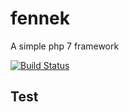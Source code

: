 fennek
===
A simple php 7 framework

[![Build Status](https://travis-ci.com/u-nik/fennek.svg?token=afp9CgY7qMHVCr1tAL8W&branch=master)](https://travis-ci.com/u-nik/fennek)

## Test